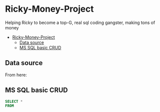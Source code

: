 # Ricky-Money-Project

Helping Ricky to become a top-G, real sql coding gangster, making tons of money

- [Ricky-Money-Project](#ricky-money-project)
  - [Data source](#data-source)
  - [MS SQL basic CRUD](#ms-sql-basic-crud)

## Data source

From here:


## MS SQL basic CRUD

```sql
SELECT *
FROM 
```